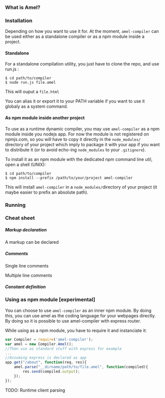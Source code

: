 ### What is Amel?

### Installation

Depending on how you want to use it for. At the moment, ``amel-compiler`` can be used either as a standalone compiler or as a npm module inside a project.

#### Standalone

For a standalone compilation utility, you just have to clone the repo, and use run.js : 
```shell
$ cd path/to/compiler
$ node run.js file.amel 
```

This will ouput a ``file.html``

You can alias it or export it to your PATH variable if you want to use it globaly as a system command.

#### As npm module inside another project

To use as a runtime dynamic compiler, you may use ``amel-compiler`` as a npm module inside you nodejs app. For now the module is not registered on npmjs.com, so you will have to copy it directly in the ``node_modules/`` directory of your project which imply to package it with your app if you want to distribute it (or to avoid echo-ing ``node_modules`` to your ``.gitignore``). 

To install it as an npm module with the dedicated npm command line util, open a shell (UNIX):

```shell 
$ cd path/to/compiler
$ npm install --prefix /path/to/your/project amel-compiler
```

This will install ``amel-compiler`` in a ``node_modules/``directory of your project (it maybe easier to prefix an absolute path). 

### Running

### Cheat sheet

##### Markup declaration
A markup can be declared

##### Comments
Single line comments

Multiple line comments

##### Constant definition

### Using as npm module [experimental]

You can choose to use ``amel-compiler`` as an inner npm module. By doing this, you can use amel as the coding language for your webpages directly. By doing so it is possible to use amel-compiler with express router.

While using as a npm module, you have to require it and instanciate it:

```javascript
var Compiler = require('amel-compiler');
var amel = new Compiler.Amel();
//Then use as standard stuff with express for example
...
//Assuming express is declared as app
app.get("/about", function(req, res){
	amel.parse("__dirname/path/to/file.amel", function(compiled){
		res.send(compiled.output);
	});
});
```

TODO: Runtime client parsing

